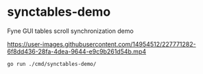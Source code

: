 # synctables-demo
Fyne GUI tables scroll synchronization demo

https://user-images.githubusercontent.com/14954512/227771282-6f8dd436-28fa-4dea-9644-e9c9b261d54b.mp4


`go run ./cmd/synctables-demo/`
